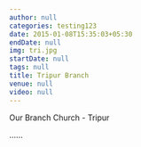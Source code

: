 ```yaml
---
author: null
categories: testing123
date: 2015-01-08T15:35:03+05:30
endDate: null
img: tri.jpg
startDate: null
tags: null
title: Tripur Branch
venue: null
video: null
---
```


Our Branch Church - Tripur
<!--more-->


......